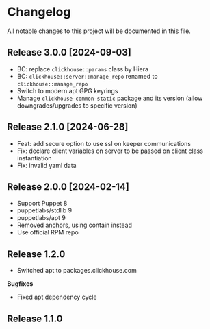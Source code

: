 # Changelog

All notable changes to this project will be documented in this file.


## Release 3.0.0 [2024-09-03]

 - BC: replace `clickhouse::params` class by Hiera
 - BC: `clickhouse::server::manage_repo` renamed to `clickhouse::manage_repo`
 - Switch to modern apt GPG keyrings
 - Manage `clickhouse-common-static` package and its version (allow downgrades/upgrades to specific version)

## Release 2.1.0 [2024-06-28]

 - Feat: add secure option to use ssl on keeper communications
 - Fix: declare client variables on server to be passed on client class instantiation
 - Fix: invalid yaml data


## Release 2.0.0 [2024-02-14]

 - Support Puppet 8
 - puppetlabs/stdlib 9
 - puppetlabs/apt 9
 - Removed anchors, using contain instead
 - Use official RPM repo

## Release 1.2.0

  - Switched apt to packages.clickhouse.com

**Bugfixes**

  - Fixed apt dependency cycle

## Release 1.1.0
